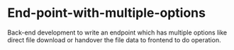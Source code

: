 # End-point-with-multiple-options
Back-end development to write  an endpoint which has multiple options like direct file download or handover the file data to frontend to do operation.
